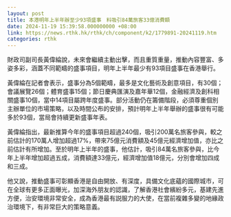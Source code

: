 ```yaml
---
layout: post
title: 本港明年上半年辦至少93項盛事　料吸引84萬旅客33億消費額
date: 2024-11-19 15:39:58.000000000 +08:00
link: https://news.rthk.hk/rthk/ch/component/k2/1779891-20241119.htm
categories: rthk
---
```


財政司副司長黃偉綸說，未來會繼續主動出擊，而且重質重量，推動內容豐富、多姿多彩，涵蓋不同範疇的盛事項目，明年上半年最少有93項目盛事在香港舉行。

黃偉綸在記者會表示，盛事分為5個範疇，最多是文化藝術及創意項目，有30個；會議展覽26個；體育盛事15個；節日慶典匯演及嘉年華12個，金融經濟及創科相關盛事10個，當中14項目屬跨年度盛事。部分活動仍在籌備階段，必須尊重個別主辦單位的市場策略，以及時間公布的安排，預計明年上半年舉辦的盛事很有可能多於93個，當局會持續更新盛事年表。

黃偉綸指出，最新推算今年的盛事項目超過240個，吸引200萬名旅客參與，較之前估計的170萬人增加超過17%，帶來75億元消費額及45億元經濟增加值，亦比之前估計有所增加。至於明年上半年的盛事，他估計，吸引84萬名旅客參與，比今年上半年增加超過五成，消費額達33億元，經濟增加值18億元，分別會增加四成和三成。

他又說，推動盛事可彰顯香港是自由開放、有深度，具備文化底蘊的國際城市，可在全球有更多正面曝光，加深海外朋友的認識，了解香港社會繽紛多元，基建先進方便，治安環境非常安全，成為香港最有説服力的大使，在當前複雜多變的地緣政治環境下，有非常巨大的策略意義。
